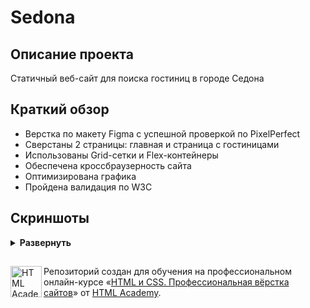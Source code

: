 # Sedona

## Описание проекта
Статичный веб-сайт для поиска гостиниц в городе Седона

## Краткий обзор
* Верстка по макету Figma с успешной проверкой по PixelPerfect
* Сверстаны 2 страницы: главная и страница с гостиницами
* Использованы Grid-сетки и Flex-контейнеры
* Обеспечена кроссбраузерность сайта
* Оптимизирована графика
* Пройдена валидация по W3C

## Скриншоты
<details><summary><b>Развернуть</b></summary>

![Снимок экрана_10-11-2024_192146_](https://github.com/user-attachments/assets/62307139-c1cf-4309-bbdf-687eee83d47d)

![image](https://github.com/user-attachments/assets/6719f8aa-b320-4bff-9bf3-6b4d2a0cdd1a)


</details>

##
<a href="https://htmlacademy.ru/intensive/htmlcss"><img align="left" width="50" height="50" alt="HTML Academy" src="https://up.htmlacademy.ru/static/img/intensive/htmlcss/logo-for-github-2.png"></a>

Репозиторий создан для обучения на профессиональном онлайн-курсе «[HTML и CSS. Профессиональная вёрстка сайтов](https://htmlacademy.ru/intensive/htmlcss)» от [HTML Academy](https://htmlacademy.ru).

